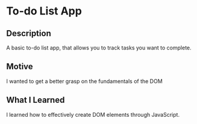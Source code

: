 # To-do List App

## Description
A basic to-do list app, that allows you to track tasks you want to complete.

## Motive 
I wanted to get a better grasp on the fundamentals of the DOM

## What I Learned
I learned how to effectively create DOM elements through JavaScript.